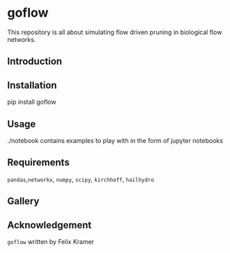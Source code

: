 # goflow
This repository is all about simulating flow driven pruning in biological flow networks. 

##  Introduction

##  Installation
pip install goflow

##  Usage
./notebook contains examples to play with in the form of jupyter notebooks
##  Requirements
``` pandas ```,``` networkx ```, ``` numpy ```, ``` scipy ```, ``` kirchhoff ```, ``` hailhydro ```
##  Gallery

## Acknowledgement
```goflow``` written by Felix Kramer
